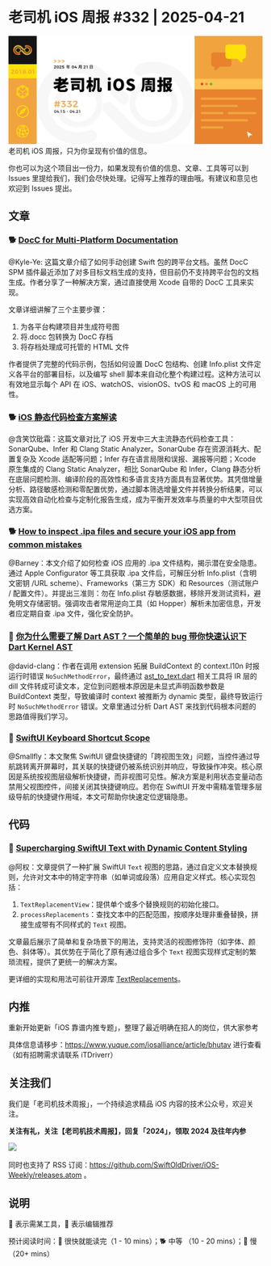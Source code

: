 # 老司机 iOS 周报 #332 | 2025-04-21

![ios-weekly](https://github.com/SwiftOldDriver/iOS-Weekly/blob/master/assets/weekly-header/332.jpg?raw=true)
老司机 iOS 周报，只为你呈现有价值的信息。

你也可以为这个项目出一份力，如果发现有价值的信息、文章、工具等可以到 Issues 里提给我们，我们会尽快处理。记得写上推荐的理由哦。有建议和意见也欢迎到 Issues 提出。

## 文章

### 🐕 [DocC for Multi-Platform Documentation](https://alexanderweiss.dev/blog/2025-03-09-docc-for-multi-platform-documentation)

@Kyle-Ye: 这篇文章介绍了如何手动创建 Swift 包的跨平台文档。虽然 DocC SPM 插件最近添加了对多目标文档生成的支持，但目前仍不支持跨平台包的文档生成。作者分享了一种解决方案，通过直接使用 Xcode 自带的 DocC 工具来实现。

文章详细讲解了三个主要步骤：
1. 为各平台构建项目并生成符号图
2. 将.docc 包转换为 DocC 存档
3. 将存档处理成可托管的 HTML 文件

作者提供了完整的代码示例，包括如何设置 DocC 包结构、创建 Info.plist 文件定义各平台的部署目标，以及编写 shell 脚本来自动化整个构建过程。这种方法可以有效地显示每个 API 在 iOS、watchOS、visionOS、tvOS 和 macOS 上的可用性。

### 🐕 [iOS 静态代码检查方案解读](https://mp.weixin.qq.com/s/yYmwuD3wl77Je4m1zFGfWQ)

@含笑饮砒霜：这篇文章对比了 iOS 开发中三大主流静态代码检查工具：SonarQube、Infer 和 Clang Static Analyzer。SonarQube 存在资源消耗大、配置复杂及 Xcode 适配等问题；Infer 存在语言局限和误报、漏报等问题；Xcode 原生集成的 Clang Static Analyzer，相比 SonarQube 和 Infer，Clang 静态分析在底层问题检测、编译阶段的高效性和多语言支持方面具有显著优势。其凭借增量分析、路径敏感检测和零配置优势，通过脚本筛选增量文件并转换分析结果，可以实现高效自动化检查与定制化报告生成，成为平衡开发效率与质量的中大型项目优选方案。

### 🐕 [How to inspect .ipa files and secure your iOS app from common mistakes](https://www.artemnovichkov.com/blog/how-to-inspect-ipa-files)

@Barney：本文介绍了如何检查 iOS 应用的 .ipa 文件结构，揭示潜在安全隐患。通过 Apple Configurator 等工具获取 .ipa 文件后，可解压分析 Info.plist（含明文密钥 /URL scheme）、Frameworks（第三方 SDK）和 Resources（测试账户 / 配置文件）。并提出三准则：勿在 Info.plist 存敏感数据，移除开发测试资料，避免明文存储密钥。强调攻击者常用逆向工具（如 Hopper）解析未加密信息，开发者应定期自查 .ipa 文件，强化安全防护。

### 🐎 [你为什么需要了解 Dart AST？一个简单的 bug 带你快速认识下 Dart Kernel AST](https://mp.weixin.qq.com/s/DgC0C3U9-9u8KFeM4Ud6mw)

@david-clang：作者在调用 extension 拓展 BuildContext 的 context.l10n 时报运行时错误 `NoSuchMethodError`，最终通过 [ast_to_text.dart](https://github.com/dart-lang/sdk/blob/ee32a22712b64006b98a3923ff77f4d9476e2f84/pkg/kernel/lib/text/ast_to_text.dart#L5) 相关工具将 IR 层的 dill 文件转成可读文本，定位到问题根本原因是未显式声明函数参数是 BuildContext 类型，导致编译时 context 被推断为 dynamic 类型，最终导致运行时 `NoSuchMethodError` 错误。文章里通过分析 Dart AST 来找到代码根本问题的思路值得我们学习。

### 🐎 [SwiftUI Keyboard Shortcut Scope](https://useyourloaf.com/blog/swiftui-keyboard-shortcut-scope/)
@Smallfly：本文聚焦 SwiftUI 键盘快捷键的「跨视图生效」问题，当控件通过导航跳转离开屏幕时，其关联的快捷键仍被系统识别并响应，导致操作冲突。核心原因是系统按视图层级解析快捷键，而非视图可见性。解决方案是利用状态变量动态禁用父视图控件，间接关闭其快捷键响应。若你在 SwiftUI 开发中需精准管理多层级导航的快捷键作用域，本文可帮助你快速定位逻辑隐患。

## 代码

### 🐎 [Supercharging SwiftUI Text with Dynamic Content Styling](https://danielsaidi.com/blog/2025/04/08/supercharging-swiftui-text-with-dynamic-content-styling)

@阿权：文章提供了一种扩展 SwiftUI `Text` 视图的思路，通过自定义文本替换规则，允许对文本中的特定字符串（如单词或段落）应用自定义样式。核心实现包括：

1. `TextReplacementView`：提供单个或多个替换规则的初始化接口。
2. `processReplacements`：查找文本中的匹配范围，按顺序处理非重叠替换，拼接生成带有不同样式的 `Text` 视图。

文章最后展示了简单和复杂场景下的用法，支持灵活的视图修饰符（如字体、颜色、斜体等）。其优势在于简化了原有通过组合多个 `Text` 视图实现样式定制的繁琐流程，提供了更统一的解决方案。

更详细的实现和用法可前往开源库 [TextReplacements](https://github.com/danielsaidi/TextReplacements)。

## 内推

重新开始更新「iOS 靠谱内推专题」，整理了最近明确在招人的岗位，供大家参考

具体信息请移步：https://www.yuque.com/iosalliance/article/bhutav 进行查看（如有招聘需求请联系 iTDriverr）

## 关注我们

我们是「老司机技术周报」，一个持续追求精品 iOS 内容的技术公众号，欢迎关注。

**关注有礼，关注【老司机技术周报】，回复「2024」，领取 2024 及往年内参**

![](https://github.com/SwiftOldDriver/iOS-Weekly/blob/master/assets/qrcode_for_wechat.jpg?raw=true)

同时也支持了 RSS 订阅：https://github.com/SwiftOldDriver/iOS-Weekly/releases.atom 。

## 说明

🚧 表示需某工具，🌟 表示编辑推荐

预计阅读时间：🐎 很快就能读完（1 - 10 mins）；🐕 中等 （10 - 20 mins）；🐢 慢（20+ mins）

